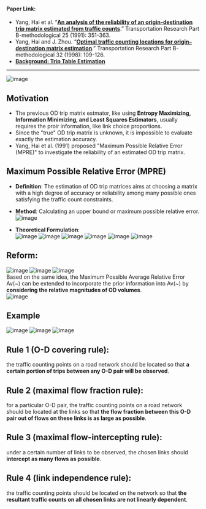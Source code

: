 #### Paper Link:
 - Yang, Hai et al. “[**An analysis of the reliability of an origin-destination trip matrix estimated from traffic counts**](https://www.sciencedirect.com/science/article/pii/019126159190028H?pes=vor).” Transportation Research Part B-methodological 25 (1991): 351-363.       
 - Yang, Hai and J. Zhou. “[**Optimal traffic counting locations for origin–destination matrix estimation**](https://www.sciencedirect.com/science/article/pii/S0191261597000167?via%3Dihub).” Transportation Research Part B-methodological 32 (1998): 109-126.
 - [**Background: Trip Table Estimation**](https://github.com/GangSuUGA/The-Optimization-of-Sensor-Location/blob/main/Background02:%20Trip%20Table%20Estimation.md) 
__________________________________________________

![image](https://user-images.githubusercontent.com/88390140/135567375-4e1ee8d3-8c65-43c3-8fa9-684fe1729509.png)

## Motivation 
- The previous OD trip matrix estmator, like using **Entropy Maximizing, Information Minimizing, and Least Squares Estimators**, usually requires the proir information, like link choice proportions. 
- Since the "true" OD trip matrix is unknown, it is impossible to evaluate exactly the estimation accuracy. 
- Yang, Hai et al. (1991) proposed "Maximum Possible Relative Error (MPRE)" to investigate the reliability of an estimated OD trip matrix. 

## Maximum Possible Relative Error (MPRE) 
- **Definition**: The estimation of OD trip matrices aims at choosing a matrix with a high degree of accuracy or reliability among many possible ones satisfying the traffic count constraints. 

- **Method**: Calculating an upper bound or maximum possible relative error. 
![image](https://user-images.githubusercontent.com/88390140/135565833-6d4ee76d-ad0e-4001-b57c-199f28cdd59a.png)

- **Theoretical Formulation**:         
![image](https://user-images.githubusercontent.com/88390140/135566497-158ac894-3e45-4069-b39d-b4d92fc8555e.png)
![image](https://user-images.githubusercontent.com/88390140/135566539-96143314-cdd7-4e6f-85d0-465eb44b12c8.png)
![image](https://user-images.githubusercontent.com/88390140/135566569-c4b638ae-783e-40f6-b433-c885fff25593.png)
![image](https://user-images.githubusercontent.com/88390140/135566577-323b0e99-3477-4e4f-bb09-2f409272261c.png)
![image](https://user-images.githubusercontent.com/88390140/135566598-585203fa-ec01-4cfd-a089-b9d12cc30416.png)
![image](https://user-images.githubusercontent.com/88390140/135566826-093b076a-a4b0-4af8-9f35-5e5c6f73682c.png)

## Reform: 
![image](https://user-images.githubusercontent.com/88390140/135566907-f967754a-4f72-48ba-8ab1-ce1af56f7a82.png)
![image](https://user-images.githubusercontent.com/88390140/135566940-3c3bfb2e-e5fe-4c85-a95b-4c673182a083.png)
![image](https://user-images.githubusercontent.com/88390140/135566968-b8ee5bb1-4286-40ca-a4bd-2f04d6a06cd2.png)           
Based on the same idea, the Maximum Possible Average Relative Error Av(~) can be extended to incorporate the prior information into Av(~) by **considering the relative magnitudes of OD volumes**.        
![image](https://user-images.githubusercontent.com/88390140/135566997-dfa52284-9df7-4a7c-8815-c671e2b37b48.png)




## Example      
![image](https://ars.els-cdn.com/content/image/1-s2.0-S0191261597000167-gr1.gif)
![image](https://user-images.githubusercontent.com/88390140/132033524-f317b2a2-2308-4477-b5a6-8a9f0d4fc25d.png)
![image](https://user-images.githubusercontent.com/88390140/132033555-42116553-1dfe-4ded-b68f-40485c0ee3de.png)

## Rule 1 (O-D covering rule):     
the traffic counting points on a road network should be located so that **a certain portion of trips between any O-D pair will be observed**.       

## Rule 2 (maximal flow fraction rule):     
for a particular O-D pair, the traffic counting points on a road network should be located at the links so that **the flow fraction between this O-D pair out of flows on these links is as large as possible**.      

## Rule 3 (maximal flow-intercepting rule):      
under a certain number of links to be observed, the chosen links should **intercept as many flows as possible**.    

## Rule 4 (link independence rule):     
the traffic counting points should be located on the network so that **the resultant traffic counts on all chosen links are not linearly dependent**. 
